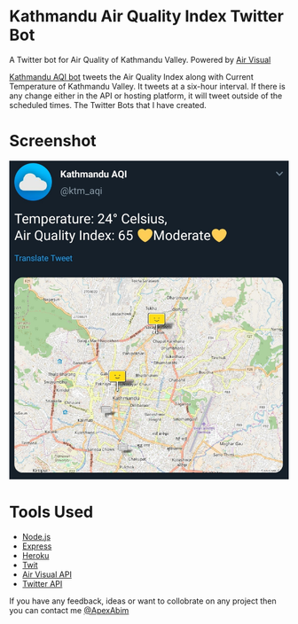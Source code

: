 # Kathmandu Air Quality Index Twitter Bot

A Twitter bot for Air Quality of Kathmandu Valley. Powered by [Air Visual](https://www.iqair.com/air-pollution-data-api)

[Kathmandu AQI bot](https://twitter.com/ktm_aqi) tweets  the Air Quality Index along with Current Temperature of Kathmandu Valley. It tweets at a six-hour interval. If there is any change either in the API or hosting platform, it will tweet outside of the scheduled times.
The Twitter Bots that I have created.
  
# Screenshot
 
 ![](ktm_api.jpg)
  
  
# Tools Used
 - [Node.js](https://nodejs.org/en/)
 - [Express](https://expressjs.com/)
 - [Heroku](https://www.heroku.com/)
 - [Twit](https://github.com/ttezel/twit)
 - [Air Visual API](https://airvisual.com/api/documentation)
 - [Twitter API](https://developer.twitter.com/en/docs)
  
  
 If you have any feedback, ideas or want to collobrate on any project then you can contact me [@ApexAbim](https://twitter.com/ApexAbim)

